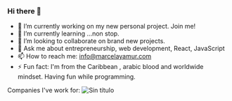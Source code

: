 ### Hi there 👋

- 🔭 I’m currently working on my new personal project. Join me!
- 🌱 I’m currently learning ...non stop. 
- 👯 I’m looking to collaborate on brand new projects.
- 💬 Ask me about entrepreneurship, web development, React, JavaScript
- 📫 How to reach me: info@marcelayamur.com
- ⚡ Fun fact: I'm from the Caribbean , arabic blood and worldwide mindset. Having fun while programming.

Companies I've work for:
![Sin título](https://user-images.githubusercontent.com/81633985/124367592-dee95b00-dc58-11eb-9ed2-5bf92bafa868.jpg)


